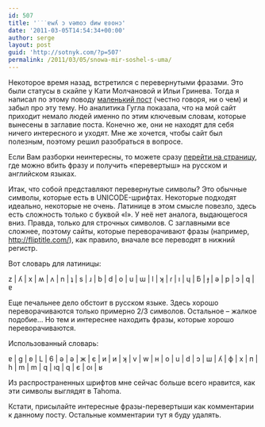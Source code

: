 ```yaml
---
id: 507
title: '˙˙˙ɐwʎ ɔ vǝmоɔ dиw ɐʚонɔ'
date: '2011-03-05T14:54:34+00:00'
author: serge
layout: post
guid: 'http://sotnyk.com/?p=507'
permalink: /2011/03/05/snowa-mir-soshel-s-uma/
---
```


Некоторое время назад, встретился с перевернутыми фразами. Это были статусы в скайпе у Кати Молчановой и Ильи Гринева. Тогда я написал по этому поводу [маленький пост](https://sotnyk.github.io/?p=94) (честно говоря, ни о чем) и забыл про эту тему. Но аналитика Гугла показала, что на мой сайт приходит немало людей именно по этим ключевым словам, которые вынесены в заглавие поста. Конечно же, они не находят для себя ничего интересного и уходят. Мне же хочется, чтобы сайт был полезным, поэтому решил разобраться в вопросе.

Если Вам разборки неинтересны, то можете сразу [перейти на страницу](https://sotnyk.github.io/crazy-world/), где можно вбить фразу и получить «перевертыш» на русском и английском языках.  
  
Итак, что собой представляют перевернутые символы? Это обычные символы, которые есть в UNICODE-шрифтах. Некоторые подходят идеально, некоторые не очень. Латинице в этом смысле повезло, здесь есть сложность только с буквой «l». У неё нет аналога, выдающегося вниз. Правда, только для строчных символов. С заглавными все сложнее, поэтому сайты, которые переворачивают фразы (например, <http://fliptitle.com/>), как правило, вначале все переводят в нижний регистр.

Вот словарь для латиницы:

z | ʎ | x | ʍ | ʌ | n | ʇ | s | ɹ | b | d | o | u | ɯ | l | ʞ | ɾ | ı | ɥ | ƃ | ɟ | ǝ | p | ɔ | q | ɐ

Еще печальнее дело обстоит в русском языке. Здесь хорошо переворачиваются только примерно 2/3 символов. Остальное – жалкое подобие… Но тем и интереснее находить фразы, которые хорошо переворачиваются.

Использованный словарь:

ɐ | g | ʚ | L | 6 | ǝ | ǝ | ж | є | и | и | ʞ | v | w | н | о | u | d | ɔ | ш | ʎ | ф | х | п | h | m | m | q | ıq | q | є | oı | ʁ

Из распространенных шрифтов мне сейчас больше всего нравится, как эти символы выглядят в Tahoma.

Кстати, присылайте интересные фразы-перевертыши как комментарии к данному посту. Остальные комментарии тут я буду удалять.